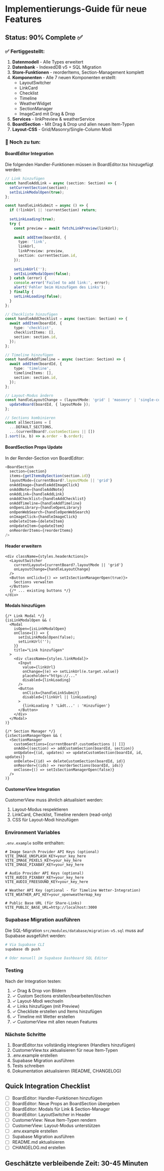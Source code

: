 # Implementierungs-Guide für neue Features

## Status: 90% Complete ✅

### ✅ Fertiggestellt:
1. **Datenmodell** - Alle Types erweitert
2. **Datenbank** - IndexedDB v5 + SQL Migration
3. **Store-Funktionen** - reorderItems, Section-Management komplett
4. **Komponenten** - Alle 7 neuen Komponenten erstellt:
   - LayoutSwitcher
   - LinkCard
   - Checklist
   - Timeline
   - WeatherWidget
   - SectionManager
   - ImageCard mit Drag & Drop
5. **Services** - linkPreview & weatherService
6. **BoardSection** - Mit Drag & Drop und allen neuen Item-Typen
7. **Layout-CSS** - Grid/Masonry/Single-Column Modi

### 🔧 Noch zu tun:

#### BoardEditor Integration

Die folgenden Handler-Funktionen müssen in BoardEditor.tsx hinzugefügt werden:

```typescript
// Link hinzufügen
const handleAddLink = async (section: Section) => {
  setCurrentSection(section);
  setIsLinkModalOpen(true);
};

const handleLinkSubmit = async () => {
  if (!linkUrl || !currentSection) return;
  
  setLinkLoading(true);
  try {
    const preview = await fetchLinkPreview(linkUrl);
    
    await addItem(boardId, {
      type: 'link',
      linkUrl,
      linkPreview: preview,
      section: currentSection.id,
    });
    
    setLinkUrl('');
    setIsLinkModalOpen(false);
  } catch (error) {
    console.error('Failed to add link:', error);
    alert('Fehler beim Hinzufügen des Links');
  } finally {
    setLinkLoading(false);
  }
};

// Checkliste hinzufügen
const handleAddChecklist = async (section: Section) => {
  await addItem(boardId, {
    type: 'checklist',
    checklistItems: [],
    section: section.id,
  });
};

// Timeline hinzufügen
const handleAddTimeline = async (section: Section) => {
  await addItem(boardId, {
    type: 'timeline',
    timelineItems: [],
    section: section.id,
  });
};

// Layout-Modus ändern
const handleLayoutChange = (layoutMode: 'grid' | 'masonry' | 'single-column') => {
  updateBoard(boardId, { layoutMode });
};

// Sections kombinieren
const allSections = [
  ...DEFAULT_SECTIONS,
  ...(currentBoard?.customSections || [])
].sort((a, b) => a.order - b.order);
```

#### BoardSection Props Update

In der Render-Section von BoardEditor:

```typescript
<BoardSection
  section={section}
  items={getItemsBySection(section.id)}
  layoutMode={currentBoard?.layoutMode || 'grid'}
  onAddImage={handleAddImageClick}
  onAddNote={handleAddNote}
  onAddLink={handleAddLink}
  onAddChecklist={handleAddChecklist}
  onAddTimeline={handleAddTimeline}
  onOpenLibrary={handleOpenLibrary}
  onOpenWebSearch={handleOpenWebSearch}
  onImageClick={handleImageClick}
  onDeleteItem={deleteItem}
  onUpdateItem={updateItem}
  onReorderItems={reorderItems}
/>
```

#### Header erweitern

```tsx
<div className={styles.headerActions}>
  <LayoutSwitcher
    currentLayout={currentBoard?.layoutMode || 'grid'}
    onLayoutChange={handleLayoutChange}
  />
  <Button onClick={() => setIsSectionManagerOpen(true)}>
    Sections verwalten
  </Button>
  {/* ... existing buttons */}
</div>
```

#### Modals hinzufügen

```tsx
{/* Link Modal */}
{isLinkModalOpen && (
  <Modal
    isOpen={isLinkModalOpen}
    onClose={() => {
      setIsLinkModalOpen(false);
      setLinkUrl('');
    }}
    title="Link hinzufügen"
  >
    <div className={styles.linkModal}>
      <Input
        value={linkUrl}
        onChange={(e) => setLinkUrl(e.target.value)}
        placeholder="https://..."
        disabled={linkLoading}
      />
      <Button
        onClick={handleLinkSubmit}
        disabled={!linkUrl || linkLoading}
      >
        {linkLoading ? 'Lädt...' : 'Hinzufügen'}
      </Button>
    </div>
  </Modal>
)}

{/* Section Manager */}
{isSectionManagerOpen && (
  <SectionManager
    customSections={currentBoard?.customSections || []}
    onAdd={(section) => addCustomSection(boardId, section)}
    onUpdate={(id, updates) => updateCustomSection(boardId, id, updates)}
    onDelete={(id) => deleteCustomSection(boardId, id)}
    onReorder={(ids) => reorderSections(boardId, ids)}
    onClose={() => setIsSectionManagerOpen(false)}
  />
)}
```

#### CustomerView Integration

CustomerView muss ähnlich aktualisiert werden:
1. Layout-Modus respektieren
2. LinkCard, Checklist, Timeline rendern (read-only)
3. CSS für Layout-Modi hinzufügen

### Environment Variables

`.env.example` sollte enthalten:

```
# Image Search Provider API Keys (optional)
VITE_IMAGE_UNSPLASH_KEY=your_key_here
VITE_IMAGE_PEXELS_KEY=your_key_here
VITE_IMAGE_PIXABAY_KEY=your_key_here

# Audio Provider API Keys (optional)
VITE_AUDIO_PIXABAY_KEY=your_key_here
VITE_AUDIO_FREESOUND_KEY=your_key_here

# Weather API Key (optional - für Timeline Wetter-Integration)
VITE_WEATHER_API_KEY=your_openweathermap_key

# Public Base URL (für Share-Links)
VITE_PUBLIC_BASE_URL=http://localhost:3000
```

### Supabase Migration ausführen

Die SQL-Migration `src/modules/database/migration-v5.sql` muss auf Supabase ausgeführt werden:

```bash
# Via Supabase CLI
supabase db push

# Oder manuell im Supabase Dashboard SQL Editor
```

### Testing

Nach der Integration testen:
1. ✓ Drag & Drop von Bildern
2. ✓ Custom Sections erstellen/bearbeiten/löschen
3. ✓ Layout-Modi wechseln
4. ✓ Links hinzufügen (mit Preview)
5. ✓ Checkliste erstellen und Items hinzufügen
6. ✓ Timeline mit Wetter erstellen
7. ✓ CustomerView mit allen neuen Features

### Nächste Schritte

1. BoardEditor.tsx vollständig integrieren (Handlers hinzufügen)
2. CustomerView.tsx aktualisieren für neue Item-Typen
3. .env.example erstellen
4. Supabase Migration ausführen
5. Tests schreiben
6. Dokumentation aktualisieren (README, CHANGELOG)

## Quick Integration Checklist

- [ ] BoardEditor: Handler-Funktionen hinzufügen
- [ ] BoardEditor: Neue Props an BoardSection übergeben
- [ ] BoardEditor: Modals für Link & Section-Manager
- [ ] BoardEditor: LayoutSwitcher in Header
- [ ] CustomerView: Neue Item-Typen rendern
- [ ] CustomerView: Layout-Modus unterstützen
- [ ] .env.example erstellen
- [ ] Supabase Migration ausführen
- [ ] README.md aktualisieren
- [ ] CHANGELOG.md erstellen

## Geschätzte verbleibende Zeit: 30-45 Minuten

